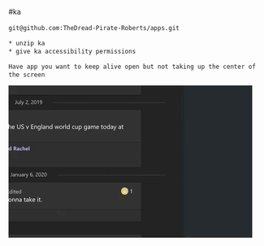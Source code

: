 #ka

`git@github.com:TheDread-Pirate-Roberts/apps.git`

```
* unzip ka
* give ka accessibility permissions
```
```
Have app you want to keep alive open but not taking up the center of the screen
```

![](ka-start.gif)
